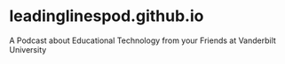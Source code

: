 # leadinglinespod.github.io
A Podcast about Educational Technology from your Friends at Vanderbilt University
